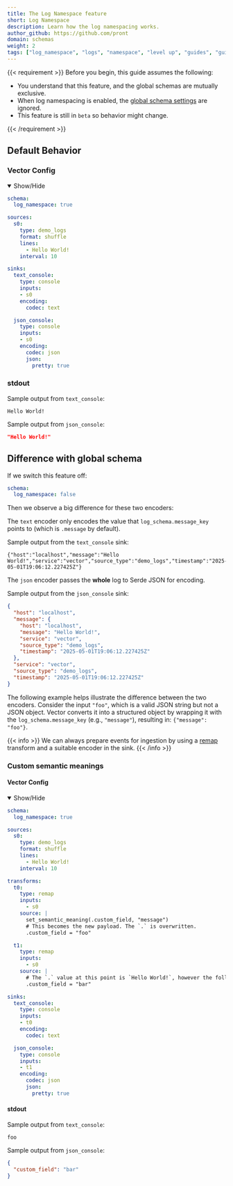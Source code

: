 ```yaml
---
title: The Log Namespace feature
short: Log Namespace
description: Learn how the log namespacing works.
author_github: https://github.com/pront
domain: schemas
weight: 2
tags: ["log_namespace", "logs", "namespace", "level up", "guides", "guide"]
---
```


{{< requirement >}}
Before you begin, this guide assumes the following:

* You understand that this feature, and the global schemas are mutually exclusive.
* When log namespacing is enabled, the [global schema settings] are ignored.
* This feature is still in `beta` so behavior might change.

[global schema settings]: /docs/reference/configuration/global-options/#log_schema
[docs.setup.quickstart]: /docs/setup/quickstart/
{{< /requirement >}}

## Default Behavior

### Vector Config

<details open>
  <summary>Show/Hide</summary>

```yaml
schema:
  log_namespace: true

sources:
  s0:
    type: demo_logs
    format: shuffle
    lines:
      - Hello World!
    interval: 10

sinks:
  text_console:
    type: console
    inputs:
    - s0
    encoding:
      codec: text

  json_console:
    type: console
    inputs:
    - s0
    encoding:
      codec: json
      json:
        pretty: true
```

</details>

### stdout

Sample output from `text_console`:

```text
Hello World!
```

Sample output from `json_console`:

```json
"Hello World!"
```

## Difference with global schema

If we switch this feature off:

```yaml
schema:
  log_namespace: false
```

Then we observe a big difference for these two encoders:

The `text` encoder only encodes the value that `log_schema.message_key` points to (which is `.message` by default).

Sample output from the `text_console` sink:

```text
{"host":"localhost","message":"Hello World!","service":"vector","source_type":"demo_logs","timestamp":"2025-05-01T19:06:12.227425Z"}
```

The `json` encoder passes the **whole** log to Serde JSON for encoding.

Sample output from the `json_console` sink:

```json
{
  "host": "localhost",
  "message": {
    "host": "localhost",
    "message": "Hello World!",
    "service": "vector",
    "source_type": "demo_logs",
    "timestamp": "2025-05-01T19:06:12.227425Z"
  },
  "service": "vector",
  "source_type": "demo_logs",
  "timestamp": "2025-05-01T19:06:12.227425Z"
}
```

The following example helps illustrate the difference between the two encoders.
Consider the input `"foo"`, which is a valid JSON string but not a JSON object.
Vector converts it into a structured object by wrapping it with the `log_schema.message_key` (e.g., `"message"`), resulting in: `{"message": "foo"}`.

{{< info >}}
We can always prepare events for ingestion by using a [remap](/docs/reference/configuration/transforms/remap/) transform and a suitable encoder in the sink.
{{< /info >}}

### Custom semantic meanings

#### Vector Config

<details open>
  <summary>Show/Hide</summary>

```yaml
schema:
  log_namespace: true

sources:
  s0:
    type: demo_logs
    format: shuffle
    lines:
      - Hello World!
    interval: 10

transforms:
  t0:
    type: remap
    inputs:
      - s0
    source: |
      set_semantic_meaning(.custom_field, "message")
      # This becomes the new payload. The `.` is overwritten.
      .custom_field = "foo"

  t1:
    type: remap
    inputs:
      - s0
    source: |
      # The `.` value at this point is `Hello World!`, however the following line overwrites it.
      .custom_field = "bar"

sinks:
  text_console:
    type: console
    inputs:
    - t0
    encoding:
      codec: text

  json_console:
    type: console
    inputs:
    - t1
    encoding:
      codec: json
      json:
        pretty: true
```

</details>

#### stdout

Sample output from `text_console`:

```text
foo
```

Sample output from `json_console`:

```json
{
  "custom_field": "bar"
}
```
